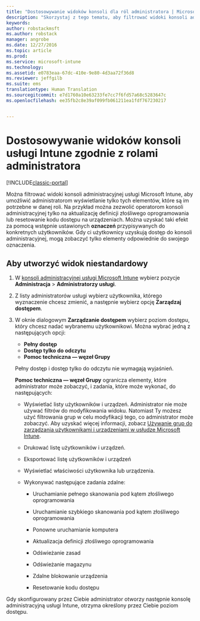 ```yaml
---
title: "Dostosowywanie widoków konsoli dla ról administratora | Microsoft Docs"
description: "Skorzystaj z tego tematu, aby filtrować widoki konsoli administracyjnej usługi Intune i umożliwić administratorom wyświetlanie tylko tych elementów, które są im potrzebne w danej roli."
keywords: 
author: robstackmsft
ms.author: robstack
manager: angrobe
ms.date: 12/27/2016
ms.topic: article
ms.prod: 
ms.service: microsoft-intune
ms.technology: 
ms.assetid: e0783eaa-67dc-410e-9e80-4d3aa72f36d8
ms.reviewer: jeffgilb
ms.suite: ems
translationtype: Human Translation
ms.sourcegitcommit: e7d1760a10e63233fe7cc7f6fd57a68c5283647c
ms.openlocfilehash: ee35fb2c8e39af099fb061211ea1fdf767230217


---
```


# <a name="customize-intune-console-views-according-to-admin-roles"></a>Dostosowywanie widoków konsoli usługi Intune zgodnie z rolami administratora

[!INCLUDE[classic-portal](../includes/classic-portal.md)]

Można filtrować widoki konsoli administracyjnej usługi Microsoft Intune, aby umożliwić administratorom wyświetlanie tylko tych elementów, które są im potrzebne w danej roli. Na przykład można zezwolić operatorom konsoli administracyjnej tylko na aktualizację definicji złośliwego oprogramowania lub resetowanie kodu dostępu na urządzeniach. Można uzyskać taki efekt za pomocą wstępnie ustawionych **oznaczeń** przypisywanych do konkretnych użytkowników. Gdy ci użytkownicy uzyskują dostęp do konsoli administracyjnej, mogą zobaczyć tylko elementy odpowiednie do swojego oznaczenia.

## <a name="to-create-a-custom-view"></a>Aby utworzyć widok niestandardowy

1.  W [konsoli administracyjnej usługi Microsoft Intune](https://manage.microsoft.com) wybierz pozycje **Administracja** &gt; **Administratorzy usługi**.

2.  Z listy administratorów usługi wybierz użytkownika, którego wyznaczenie chcesz zmienić, a następnie wybierz opcję **Zarządzaj dostępem**.

3.  W oknie dialogowym **Zarządzanie dostępem** wybierz poziom dostępu, który chcesz nadać wybranemu użytkownikowi. Można wybrać jedną z następujących opcji:

    -   **Pełny dostęp**
    -   **Dostęp tylko do odczytu**
    -   **Pomoc techniczna — węzeł Grupy**

    Pełny dostęp i dostęp tylko do odczytu nie wymagają wyjaśnień. <!--- **Helpdesk - Groups Node** allows users to choose from one of the following designations that provide custom levels of access to the [!INCLUDE[wit_nextref](../includes/wit_nextref_md.md)] admin console:--->

    **Pomoc techniczna — węzeł Grupy** ogranicza elementy, które administrator może zobaczyć, i zadania, które może wykonać, do następujących:

    -   Wyświetlać listy użytkowników i urządzeń. Administrator nie może używać filtrów do modyfikowania widoku. Natomiast Ty możesz użyć filtrowania grup w celu modyfikacji tego, co administrator może zobaczyć. Aby uzyskać więcej informacji, zobacz [Używanie grup do zarządzania użytkownikami i urządzeniami w usłudze Microsoft Intune](use-groups-to-manage-users-and-devices-with-microsoft-intune.md).

    -   Drukować listę użytkowników i urządzeń.

    -   Eksportować listę użytkowników i urządzeń

    -   Wyświetlać właściwości użytkownika lub urządzenia.

    -   Wykonywać następujące zadania zdalne:

        -   Uruchamianie pełnego skanowania pod kątem złośliwego oprogramowania

        -   Uruchamianie szybkiego skanowania pod kątem złośliwego oprogramowania

        -   Ponowne uruchamianie komputera

        -   Aktualizacja definicji złośliwego oprogramowania

        -   Odświeżanie zasad

        -   Odświeżanie magazynu

        -   Zdalne blokowanie urządzenia

        -   Resetowanie kodu dostępu

Gdy skonfigurowany przez Ciebie administrator otworzy następnie konsolę administracyjną usługi Intune, otrzyma określony przez Ciebie poziom dostępu.



<!--HONumber=Dec16_HO5-->



